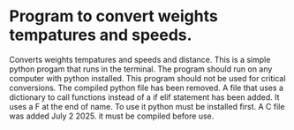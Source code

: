 # Program to convert weights tempatures and speeds.
Converts weights tempatures and speeds and distance.
This is a simple python progam that runs in the terminal.
The program should run on any computer with python installed.
This program should not be used for critical conversions.
The compiled python file has been removed. A file that uses a dictionary
to call functions instead of a if elif statement has been added. 
It uses a F at the end of name.
To use it python must be installed first.
A C file was added July 2 2025. it must be compiled before use.
